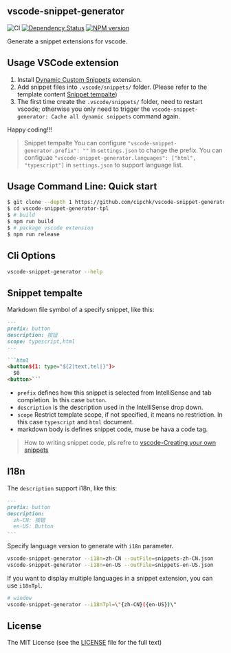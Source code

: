 ## vscode-snippet-generator

![CI](https://github.com/cipchk/vscode-snippet-generator/workflows/CI/badge.svg)
[![Dependency Status](https://david-dm.org/cipchk/vscode-snippet-generator/status.svg?style=flat-square)](https://david-dm.org/cipchk/vscode-snippet-generator)
[![NPM version](https://img.shields.io/npm/v/vscode-snippet-generator.svg?style=flat-square)](https://www.npmjs.com/package/vscode-snippet-generator)

Generate a snippet extensions for vscode.

## Usage VSCode extension

1. Install [Dynamic Custom Snippets](https://marketplace.visualstudio.com/items?itemName=cipchk.vscode-snippet-generator) extension.
2. Add snippet files into `.vscode/snippets/` folder. (Please refer to the template content [Snippet tempalte](#Snippet-tempalte))
3. The first time create the `.vscode/snippets/` folder, need to restart vscode; otherwise you only need to trigger the `vscode-snippet-generator: Cache all dynamic snippets` command again.

Happy coding!!!

> Snippet tempalte
> You can configure `"vscode-snippet-generator.prefix": ""` in `settings.json` to change the prefix.
> You can configuae `"vscode-snippet-generator.languages": ["html", "typescript"]` in `settings.json` to support language list.

## Usage Command Line: Quick start

```sh
$ git clone --depth 1 https://github.com/cipchk/vscode-snippet-generator-tpl.git
$ cd vscode-snippet-generator-tpl
$ # build
$ npm run build
$ # package vscode extension
$ npm run release
```

## Cli Options

```sh
vscode-snippet-generator --help
```

## Snippet tempalte

Markdown file symbol of a specify snippet, like this:

```markdown
---
prefix: button
description: 按钮
scope: typescript,html
---

```html
<button${1: type="${2|text,tel|}"}>
  $0
<button>```
```

- `prefix` defines how this snippet is selected from IntelliSense and tab completion. In this case `button`.
- `description` is the description used in the IntelliSense drop down.
- `scope` Restrict template scope, if not specified, it means no restriction. In this case `typescript` and `html` document.
- markdown body is defines snippet code, muse be hava a code tag.

> How to writing snippet code, pls refre to [vscode-Creating your own snippets](https://code.visualstudio.com/docs/editor/userdefinedsnippets)

## I18n

The `description` support i18n, like this:

```markdown
---
prefix: button
description:
  zh-CN: 按钮
  en-US: Button
---
```

Specify language version to generate with `i18n` parameter.

```bash
vscode-snippet-generator --i18n=zh-CN --outFile=snippets-zh-CN.json
vscode-snippet-generator --i18n=en-US --outFile=snippets-en-US.json
```

If you want to display multiple languages in a snippet extension, you can use `i18nTpl`.

```bash
# window
vscode-snippet-generator --i18nTpl=\"{zh-CN}({en-US})\"
```

## License

The MIT License (see the [LICENSE](https://github.com/cipchk/vscode-snippet-generator/blob/master/LICENSE) file for the full text)
